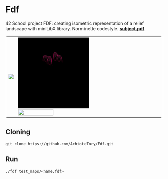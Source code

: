 # Fdf
42 School project FDF: creating isometric representation of a
relief landscape with miniLibX library. Norminette codestyle. 
[**subject.pdf**](fdf_subject.pdf)

<div>
    <table cellpadding="60" bordercolor="white">
      <tr>
          <td>
                <img src="gifs/mars_square.gif" align="right"/>
          </td>
          <td>
              <div>
                  <img src="gifs/heart_square.gif" bordercolor="white" width=50% height=50%/>
              </div>
              <div>
                  <img src="gifs/t1_square.gif"  width=50% height=50%/>
              </div>
          </td>
        </tr>
    </table>
</div>

## Cloning
```
git clone https://github.com/AchioteTory/Fdf.git
```

## Run
```
./fdf test_maps/<name.fdf>
```
